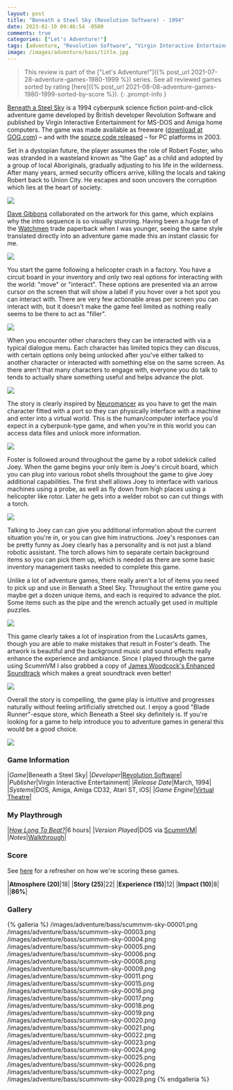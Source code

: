 ```yaml
---
layout: post
title: "Beneath a Steel Sky (Revolution Software) - 1994"
date: 2023-02-10 09:46:54 -0500
comments: true
categories: ["Let's Adventure!"]
tags: [adventure, "Revolution Software", "Virgin Interactive Entertainment", "Virtual Theatre"]
image: /images/adventure/bass/title.jpg
---
```

> This review is part of the ["Let's Adventure!"]({% post_url 2021-07-28-adventure-games-1980-1999 %}) series. See all reviewed games sorted by rating [here]({% post_url 2021-08-08-adventure-games-1980-1999-sorted-by-score %}).
{: .prompt-info }

[Beneath a Steel Sky](https://en.wikipedia.org/wiki/Beneath_a_Steel_Sky) is a 1994 cyberpunk science fiction point-and-click adventure game developed by British developer Revolution Software and published by Virgin Interactive Entertainment for MS-DOS and Amiga home computers. The game was made available as freeware ([download at GOG.com](https://www.gog.com/en/game/beneath_a_steel_sky
)) – and with the [source code released](https://github.com/videogamepreservation/bass) – for PC platforms in 2003.

Set in a dystopian future, the player assumes the role of Robert Foster, who was stranded in a wasteland known as "the Gap" as a child and adopted by a group of local Aboriginals, gradually adjusting to his life in the wilderness. After many years, armed security officers arrive, killing the locals and taking Robert back to Union City. He escapes and soon uncovers the corruption which lies at the heart of society.

![](/images/adventure/bass/scummvm-sky-00000.png)

[Dave Gibbons](https://en.wikipedia.org/wiki/Dave_Gibbons) collaborated on the artwork for this game, which explains why the intro sequence is so visually stunning. Having been a huge fan of the [Watchmen](https://en.wikipedia.org/wiki/Watchmen) trade paperback when I was younger, seeing the same style translated directly into an adventure game made this an instant classic for me.

![](/images/adventure/bass/scummvm-sky-00002.png)

You start the game following a helicopter crash in a factory. You have a circuit board in your inventory and only two real options for interacting with the world: "move" or "interact". These options are presented via an arrow cursor on the screen that will show a label if you hover over a hot spot you can interact with. There are very few actionable areas per screen you can interact with, but it doesn't make the game feel limited as nothing really seems to be there to act as "filler".

![](/images/adventure/bass/scummvm-sky-00007.png)

When you encounter other characters they can be interacted with via a typical dialogue menu. Each character has limited topics they can discuss, with certain options only being unlocked after you've either talked to another character or interacted with something else on the same screen. As there aren't that many characters to engage with, everyone you do talk to tends to actually share something useful and helps advance the plot.

![](/images/adventure/bass/scummvm-sky-00010.png)

The story is clearly inspired by [Neuromancer](https://en.wikipedia.org/wiki/Neuromancer) as you have to  get the main character fitted with a port so they can physically interface with a machine and enter into a virtual world. This is the human/computer interface you'd expect in a cyberpunk-type game, and when you're in this world you can access data files and unlock more information.

![](/images/adventure/bass/scummvm-sky-00014.png)

Foster is followed around throughout the game by a robot sidekick called Joey. When the game begins your only item is Joey's circuit board, which you can plug into various robot shells throughout the game to give Joey additional capabilities. The first shell allows Joey to interface with various machines using a probe, as well as fly down from high places using a helicopter like rotor. Later he gets into a welder robot so can cut things with a torch.

![](/images/adventure/bass/scummvm-sky-00012.png)

Talking to Joey can can give you additional information about the current situation you're in, or you can give him instructions. Joey's responses can be pretty funny as Joey clearly has a personality and is not just a bland robotic assistant. The torch allows him to separate certain background items so you can pick them up, which is needed as there are some basic inventory management tasks needed to complete this game.

Unlike a lot of adventure games, there really aren't a lot of items you need to pick up and use in Beneath a Steel Sky. Throughout the entire game you maybe get a dozen unique items, and each is required to advance the plot. Some items such as the pipe and the wrench actually get used in multiple puzzles.

![](/images/adventure/bass/scummvm-sky-00013.png)

This game clearly takes a lot of inspiration from the LucasArts games, though you are able to make mistakes that result in Foster's death. The artwork is beautiful and the background music and sound effects really enhance the experience and ambiance. Since I played through the game using ScummVM I also grabbed a copy of [James Woodcock's Enhanced Soundtrack](https://www.pixelrefresh.com/content/scummvm-music-enhancement-project/beneath-a-steel-sky-enhanced-soundtrack-for-scummvm/) which makes a great soundtrack even better!

![](/images/adventure/bass/scummvm-sky-00028.png)

Overall the story is compelling, the game play is intuitive and progresses naturally without feeling artificially stretched out. I enjoy a good "Blade Runner"-esque store, which Beneath a Steel sky definitely is. If you're looking for a game to help introduce you to adventure games in general this would be a good choice.

![](/images/adventure/bass/scummvm-sky-00030.png)

### Game Information

|*Game*|Beneath a Steel Sky|
|*Developer*|[Revolution Software](https://en.wikipedia.org/wiki/Revolution_Software)|
|*Publisher*|Virgin Interactive Entertainment|
|*Release Date*|March, 1994|
|*Systems*|DOS, Amiga, Amiga CD32, Atari ST, iOS|
|*Game Engine*|[Virtual Theatre](https://wiki.scummvm.org/index.php?title=Sky)|

### My Playthrough

|*[How Long To Beat?](https://howlongtobeat.com/game/1005)*|6 hours|
|*Version Played*|DOS via [ScummVM](https://www.scummvm.org/)|
|*Notes*|[Walkthrough](https://adventuregamers.com/walkthrough/full/beneath-a-steel-sky)|

### Score

See [here](https://www.alexbevi.com/blog/2021/07/28/adventure-games-1980-1999/#scoring) for a refresher on how we're scoring these games.

|**Atmosphere (20)**|18|
|**Story (25)**|22|
|**Experience (15)**|12|
|**Impact (10)**|8|
||**86%**|

### Gallery

{% galleria %}
/images/adventure/bass/scummvm-sky-00001.png
/images/adventure/bass/scummvm-sky-00003.png
/images/adventure/bass/scummvm-sky-00004.png
/images/adventure/bass/scummvm-sky-00005.png
/images/adventure/bass/scummvm-sky-00006.png
/images/adventure/bass/scummvm-sky-00008.png
/images/adventure/bass/scummvm-sky-00009.png
/images/adventure/bass/scummvm-sky-00011.png
/images/adventure/bass/scummvm-sky-00015.png
/images/adventure/bass/scummvm-sky-00016.png
/images/adventure/bass/scummvm-sky-00017.png
/images/adventure/bass/scummvm-sky-00018.png
/images/adventure/bass/scummvm-sky-00019.png
/images/adventure/bass/scummvm-sky-00020.png
/images/adventure/bass/scummvm-sky-00021.png
/images/adventure/bass/scummvm-sky-00022.png
/images/adventure/bass/scummvm-sky-00023.png
/images/adventure/bass/scummvm-sky-00024.png
/images/adventure/bass/scummvm-sky-00025.png
/images/adventure/bass/scummvm-sky-00026.png
/images/adventure/bass/scummvm-sky-00027.png
/images/adventure/bass/scummvm-sky-00029.png
{% endgalleria %}